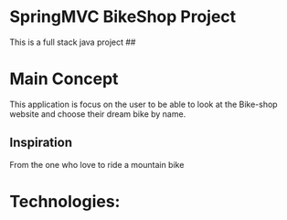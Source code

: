# SpringMVC BikeShop Project #
  This is a full stack java project ##

# Main Concept
  This application is focus on the user to be able to look at the Bike-shop website and choose their dream bike by name.


## Inspiration
  From the one who love to ride a mountain bike 



# Technologies:
